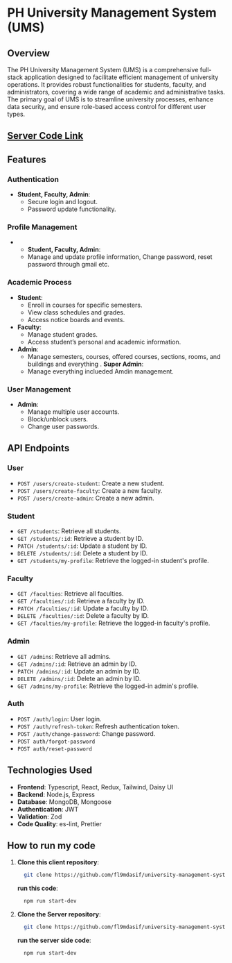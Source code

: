 # PH University Management System (UMS)

## Overview
The PH University Management System (UMS) is a comprehensive full-stack application designed to facilitate efficient management of university operations. It provides robust functionalities for students, faculty, and administrators, covering a wide range of academic and administrative tasks. The primary goal of UMS is to streamline university processes, enhance data security, and ensure role-based access control for different user types.

## [Server Code Link](https://github.com/fl9mdasif/university-management-system-ts-mongoose)

## Features

### Authentication
- **Student, Faculty, Admin**:
  - Secure login and logout.
  - Password update functionality.

### Profile Management
- - **Student, Faculty, Admin**:
  - Manage and update profile information, Change password, reset password through gmail etc.

### Academic Process
- **Student**:
  - Enroll in courses for specific semesters.
  - View class schedules and grades.
  - Access notice boards and events.
- **Faculty**:
  - Manage student grades.
  - Access student’s personal and academic information.
- **Admin**:
  - Manage semesters, courses, offered courses, sections, rooms, and buildings and everything .
 **Super Admin**:
  - Manage everything inclueded Amdin management.


### User Management
- **Admin**:
  - Manage multiple user accounts.
  - Block/unblock users.
  - Change user passwords.

## API Endpoints

### User
- `POST /users/create-student`: Create a new student.
- `POST /users/create-faculty`: Create a new faculty.
- `POST /users/create-admin`: Create a new admin.

### Student
- `GET /students`: Retrieve all students.
- `GET /students/:id`: Retrieve a student by ID.
- `PATCH /students/:id`: Update a student by ID.
- `DELETE /students/:id`: Delete a student by ID.
- `GET /students/my-profile`: Retrieve the logged-in student's profile.

### Faculty
- `GET /faculties`: Retrieve all faculties.
- `GET /faculties/:id`: Retrieve a faculty by ID.
- `PATCH /faculties/:id`: Update a faculty by ID.
- `DELETE /faculties/:id`: Delete a faculty by ID.
- `GET /faculties/my-profile`: Retrieve the logged-in faculty's profile.

### Admin
- `GET /admins`: Retrieve all admins.
- `GET /admins/:id`: Retrieve an admin by ID.
- `PATCH /admins/:id`: Update an admin by ID.
- `DELETE /admins/:id`: Delete an admin by ID.
- `GET /admins/my-profile`: Retrieve the logged-in admin's profile.

### Auth
- `POST /auth/login`: User login.
- `POST /auth/refresh-token`: Refresh authentication token.
- `POST /auth/change-password`: Change password.
- `POST auth/forgot-password`
- `POST auth/reset-password`


## Technologies Used
- **Frontend**: Typescript, React, Redux, Tailwind, Daisy UI
- **Backend**: Node.js, Express
- **Database**: MongoDB, Mongoose
- **Authentication**: JWT
- **Validation**: Zod
- **Code Quality**: es-lint, Prettier

## How to run my code 
1. **Clone this client repository**:
   ```bash
     git clone https://github.com/fl9mdasif/university-management-system-client
   ```
    **run this code**:
   ```bash
     npm run start-dev
   ```

2. **Clone the Server repository**:
   ```bash
     git clone https://github.com/fl9mdasif/university-management-system-ts-mongoose
   ```
   **run the server side code**:
     ```bash
       npm run start-dev
     ```
   
